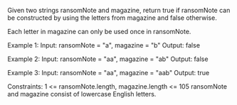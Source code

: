 
Given two strings ransomNote and magazine, return true if ransomNote can be constructed by using the letters from magazine and false otherwise.

Each letter in magazine can only be used once in ransomNote.


Example 1:
Input: ransomNote = "a", magazine = "b"
Output: false

Example 2:
Input: ransomNote = "aa", magazine = "ab"
Output: false

Example 3:
Input: ransomNote = "aa", magazine = "aab"
Output: true

Constraints:
1 <= ransomNote.length, magazine.length <= 105
ransomNote and magazine consist of lowercase English letters.
